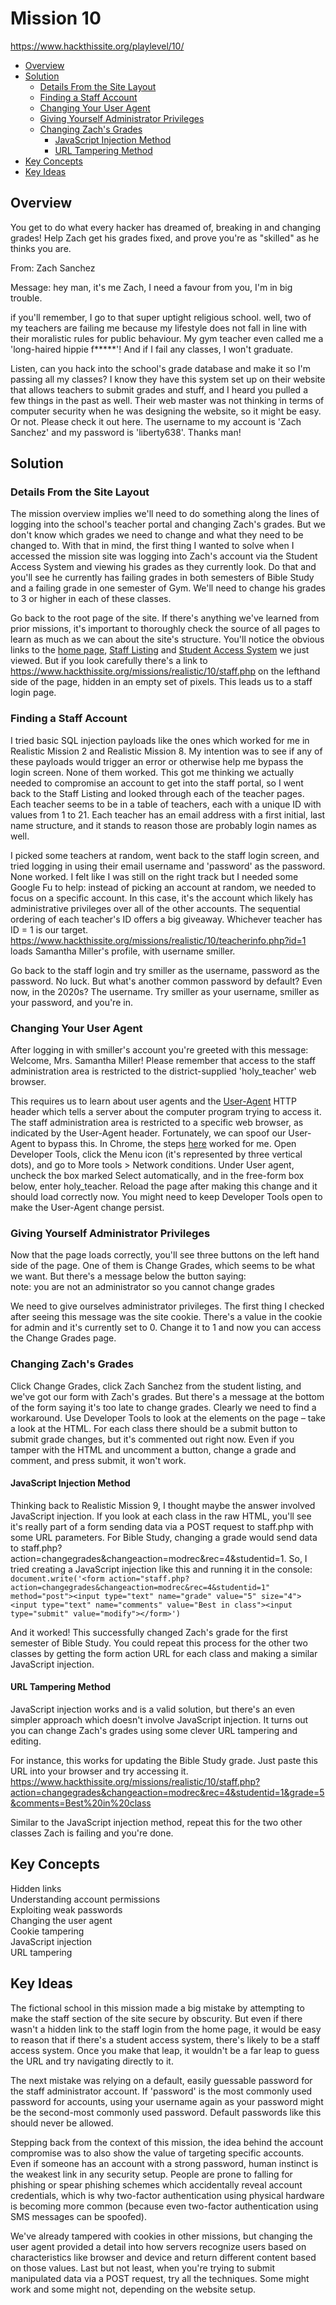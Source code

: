 # Mission 10
https://www.hackthissite.org/playlevel/10/

- [Overview](#overview)
- [Solution](#solution)
  * [Details From the Site Layout](#details-from-the-site-layout)
  * [Finding a Staff Account](#finding-a-staff-account)
  * [Changing Your User Agent](#changing-your-user-agent)
  * [Giving Yourself Administrator Privileges](#giving-yourself-administrator-privileges)
  * [Changing Zach's Grades](#changing-zach-s-grades)
    + [JavaScript Injection Method](#javascript-injection-method)
    + [URL Tampering Method](#url-tampering-method)
- [Key Concepts](#key-concepts)
- [Key Ideas](#key-ideas)

## Overview
You get to do what every hacker has dreamed of, breaking in and changing grades! Help Zach get his grades fixed, and prove you're as "skilled" as he thinks you are.

From: Zach Sanchez

Message: hey man, it's me Zach, I need a favour from you, I'm in big trouble.

if you'll remember, I go to that super uptight religious school. well, two of my teachers are failing me because my lifestyle does not fall in line with their moralistic rules for public behaviour. My gym teacher even called me a 'long-haired hippie f*****'! And if I fail any classes, I won't graduate.

Listen, can you hack into the school's grade database and make it so I'm passing all my classes? I know they have this system set up on their website that allows teachers to submit grades and stuff, and I heard you pulled a few things in the past as well. Their web master was not thinking in terms of computer security when he was designing the website, so it might be easy. Or not. Please check it out here. The username to my account is 'Zach Sanchez' and my password is 'liberty638'. Thanks man!

## Solution
### Details From the Site Layout
The mission overview implies we'll need to do something along the lines of logging into the school's teacher portal and changing Zach's grades. But we don't know which grades we need to change and what they need to be changed to. With that in mind, the first thing I wanted to solve when I accessed the mission site was logging into Zach's account via the Student Access System and viewing his grades as they currently look. Do that and you'll see he currently has failing grades in both semesters of Bible Study and a failing grade in one semester of Gym. We'll need to change his grades to 3 or higher in each of these classes.

Go back to the root page of the site. If there's anything we've learned from prior missions, it's important to thoroughly check the source of all pages to learn as much as we can about the site's structure. You'll notice the obvious links to the [home page](https://www.hackthissite.org/missions/realistic/10/index.php), [Staff Listing](https://www.hackthissite.org/missions/realistic/10/listteachers.php) and [Student Access System](https://www.hackthissite.org/missions/realistic/10/student.php) we just viewed. But if you look carefully there's a link to https://www.hackthissite.org/missions/realistic/10/staff.php on the lefthand side of the page, hidden in an empty set of pixels. This leads us to a staff login page.

### Finding a Staff Account
I tried basic SQL injection payloads like the ones which worked for me in Realistic Mission 2 and Realistic Mission 8. My intention was to see if any of these payloads would trigger an error or otherwise help me bypass the login screen. None of them worked. This got me thinking we actually needed to compromise an account to get into the staff portal, so I went back to the Staff Listing and looked through each of the teacher pages. Each teacher seems to be in a table of teachers, each with a unique ID with values from 1 to 21. Each teacher has an email address with a first initial, last name structure, and it stands to reason those are probably login names as well.  

I picked some teachers at random, went back to the staff login screen, and tried logging in using their email username and 'password' as the password. None worked. I felt like I was still on the right track but I needed some Google Fu to help: instead of picking an account at random, we needed to focus on a specific account. In this case, it's the account which likely has administrative privileges over all of the other accounts. The sequential ordering of each teacher's ID offers a big giveaway. Whichever teacher has ID = 1 is our target. https://www.hackthissite.org/missions/realistic/10/teacherinfo.php?id=1 loads Samantha Miller's profile, with username smiller.

Go back to the staff login and try smiller as the username, password as the password. No luck. But what's another common password by default? Even now, in the 2020s? The username. Try smiller as your username, smiller as your password, and you're in.

### Changing Your User Agent
After logging in with smiller's account you're greeted with this message:\
Welcome, Mrs. Samantha Miller! Please remember that access to the staff administration area is restricted to the district-supplied 'holy_teacher' web browser.

This requires us to learn about user agents and the [User-Agent](https://developer.mozilla.org/en-US/docs/Web/HTTP/Headers/User-Agent) HTTP header which tells a server about the computer program trying to access it. The staff administration area is restricted to a specific web browser, as indicated by the User-Agent header. Fortunately, we can spoof our User-Agent to bypass this. In Chrome, the steps [here](https://www.technipages.com/google-chrome-change-user-agent-string) worked for me. Open Developer Tools, click the Menu icon (it's represented by three vertical dots), and go to More tools > Network conditions. Under User agent, uncheck the box marked Select automatically, and in the free-form box below, enter holy_teacher. Reload the page after making this change and it should load correctly now. You might need to keep Developer Tools open to make the User-Agent change persist.

### Giving Yourself Administrator Privileges
Now that the page loads correctly, you'll see three buttons on the left hand side of the page. One of them is Change Grades, which seems to be what we want. But there's a message below the button saying:\
note: you are not an administrator so you cannot change grades

We need to give ourselves administrator privileges. The first thing I checked after seeing this message was the site cookie. There's a value in the cookie for admin and it's currently set to 0. Change it to 1 and now you can access the Change Grades page.

### Changing Zach's Grades
Click Change Grades, click Zach Sanchez from the student listing, and we've got our form with Zach's grades. But there's a message at the bottom of the form saying it's too late to change grades. Clearly we need to find a workaround. Use Developer Tools to look at the elements on the page – take a look at the HTML. For each class there should be a submit button to submit grade changes, but it's commented out right now. Even if you tamper with the HTML and uncomment a button, change a grade and comment, and press submit, it won't work.

#### JavaScript Injection Method
Thinking back to Realistic Mission 9, I thought maybe the answer involved JavaScript injection. If you look at each class in the raw HTML, you'll see it's really part of a form sending data via a POST request to staff.php with some URL parameters. For Bible Study, changing a grade would send data to staff.php?action=changegrades&amp;changeaction=modrec&amp;rec=4&amp;studentid=1. So, I tried creating a JavaScript injection like this and running it in the console:
`document.write('<form action="staff.php?action=changegrades&changeaction=modrec&rec=4&studentid=1" method="post"><input type="text" name="grade" value="5" size="4"><input type="text" name="comments" value="Best in class"><input type="submit" value="modify"></form>')`

And it worked! This successfully changed Zach's grade for the first semester of Bible Study. You could repeat this process for the other two classes by getting the form action URL for each class and making a similar JavaScript injection.

#### URL Tampering Method
JavaScript injection works and is a valid solution, but there's an even simpler approach which doesn't involve JavaScript injection. It turns out you can change Zach's grades using some clever URL tampering and editing.

For instance, this works for updating the Bible Study grade. Just paste this URL into your browser and try accessing it.
https://www.hackthissite.org/missions/realistic/10/staff.php?action=changegrades&changeaction=modrec&rec=4&studentid=1&grade=5&comments=Best%20in%20class

Similar to the JavaScript injection method, repeat this for the two other classes Zach is failing and you're done.

## Key Concepts
Hidden links\
Understanding account permissions\
Exploiting weak passwords\
Changing the user agent\
Cookie tampering\
JavaScript injection\
URL tampering

## Key Ideas
The fictional school in this mission made a big mistake by attempting to make the staff section of the site secure by obscurity. But even if there wasn't a hidden link to the staff login from the home page, it would be easy to reason that if there's a student access system, there's likely to be a staff access system. Once you make that leap, it wouldn't be a far leap to guess the URL and try navigating directly to it. 

The next mistake was relying on a default, easily guessable password for the staff administrator account. If 'password' is the most commonly used password for accounts, using your username again as your password might be the second-most commonly used password. Default passwords like this should never be allowed.

Stepping back from the context of this mission, the idea behind the account compromise was to also show the value of targeting specific accounts. Even if someone has an account with a strong password, human instinct is the weakest link in any security setup. People are prone to falling for phishing or spear phishing schemes which accidentally reveal account credentials, which is why two-factor authentication using physical hardware is becoming more common (because even two-factor authentication using SMS messages can be spoofed).

We've already tampered with cookies in other missions, but changing the user agent provided a detail into how servers recognize users based on characteristics like browser and device and return different content based on those values. Last but not least, when you're trying to submit manipulated data via a POST request, try all the techniques. Some might work and some might not, depending on the website setup.